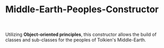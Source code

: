 # Middle-Earth-Peoples-Constructor<br> <br>

Utilizing <b>Object-oriented principles</b>, this constructor allows the build of classes and sub-classes for the peoples of Tolkien's Middle-Earth.
